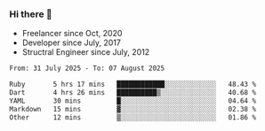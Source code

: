 ### Hi there 👋

- Freelancer since Oct, 2020
- Developer since July, 2017
- Structral Engineer since July, 2012

<!--START_SECTION:waka-->

```txt
From: 31 July 2025 - To: 07 August 2025

Ruby       5 hrs 17 mins   ████████████░░░░░░░░░░░░░   48.43 %
Dart       4 hrs 26 mins   ██████████▒░░░░░░░░░░░░░░   40.68 %
YAML       30 mins         █░░░░░░░░░░░░░░░░░░░░░░░░   04.64 %
Markdown   15 mins         ▓░░░░░░░░░░░░░░░░░░░░░░░░   02.38 %
Other      12 mins         ▒░░░░░░░░░░░░░░░░░░░░░░░░   01.86 %
```

<!--END_SECTION:waka-->
